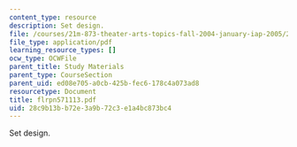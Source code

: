 ```yaml
---
content_type: resource
description: Set design.
file: /courses/21m-873-theater-arts-topics-fall-2004-january-iap-2005/28c9b13bb72e3a9b72c3e1a4bc873bc4_flrpn571113.pdf
file_type: application/pdf
learning_resource_types: []
ocw_type: OCWFile
parent_title: Study Materials
parent_type: CourseSection
parent_uid: ed08e705-a0cb-425b-fec6-178c4a073ad8
resourcetype: Document
title: flrpn571113.pdf
uid: 28c9b13b-b72e-3a9b-72c3-e1a4bc873bc4
---
```

Set design.

